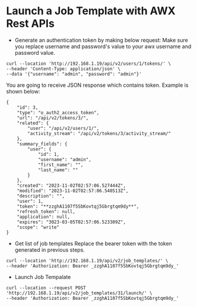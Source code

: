 # Launch a Job Template with AWX Rest APIs
- Generate an authentication token by making below request:
Make sure you replace username and password's value to your awx username and password value.
```
curl --location 'http://192.168.1.19/api/v2/users/1/tokens/' \
--header 'Content-Type: application/json' \
--data '{"username": "admin", "password": "admin"}'
```

You are going to receive JSON response which contains token. Example is shown below:
```
{
    "id": 3,
    "type": "o_auth2_access_token",
    "url": "/api/v2/tokens/3/",
    "related": {
        "user": "/api/v2/users/1/",
        "activity_stream": "/api/v2/tokens/3/activity_stream/"
    },
    "summary_fields": {
        "user": {
            "id": 1,
            "username": "admin",
            "first_name": "",
            "last_name": ""
        }
    },
    "created": "2023-11-02T02:57:06.527444Z",
    "modified": "2023-11-02T02:57:06.540513Z",
    "description": "",
    "user": 1,
    "token": "**zzghA1107f5SbKovtqj5Gbrgtqm9dy**",
    "refresh_token": null,
    "application": null,
    "expires": "3023-03-05T02:57:06.523309Z",
    "scope": "write"
}
```


- Get list of job templates
Replace the bearer token with the token generated in previous steps.
```
curl --location 'http://192.168.1.19/api/v2/job_templates/' \
--header 'Authorization: Bearer _zzghA1107f5SbKovtqj5Gbrgtqm9dy_'
```

- Launch Job Tempalate

```
curl --location --request POST 'http://192.168.1.19/api/v2/job_templates/31/launch/' \
--header 'Authorization: Bearer _zzghA1107f5SbKovtqj5Gbrgtqm9dy_'
```
